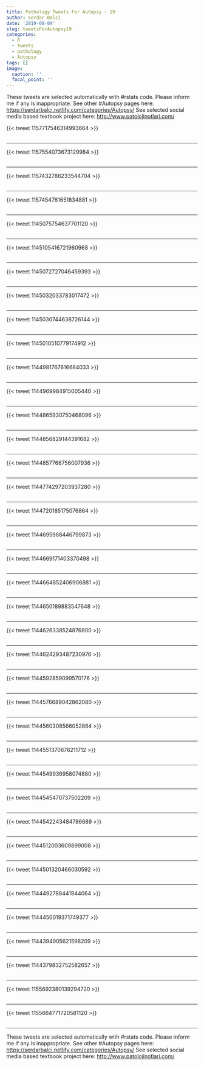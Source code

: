 ```yaml
---
title: Pathology Tweets For Autopsy - 19
author: Serdar Balci
date: '2019-08-09'
slug: tweetsForAutopsy19
categories:
  - R
  - tweets
  - pathology
  - Autopsy
tags: []
image:
  caption: ''
  focal_point: ''
---
```



These tweets are selected automatically with #rstats code. Please inform me if any is inappropriate.
See other #Autopsy pages here: https://serdarbalci.netlify.com/categories/Autopsy/ 
See selected social media based textbook project here: http://www.patolojinotlari.com/

{{< tweet 1157717546314993664 >}}
<br>
<br>
<hr>
{{< tweet 1157554073673129984 >}}
<br>
<br>
<hr>
{{< tweet 1157432786233544704 >}}
<br>
<br>
<hr>
{{< tweet 1157454761651834881 >}}
<br>
<br>
<hr>
{{< tweet 1145075754637701120 >}}
<br>
<br>
<hr>
{{< tweet 1145105416721960968 >}}
<br>
<br>
<hr>
{{< tweet 1145072727046459393 >}}
<br>
<br>
<hr>
{{< tweet 1145032033783017472 >}}
<br>
<br>
<hr>
{{< tweet 1145030744638726144 >}}
<br>
<br>
<hr>
{{< tweet 1145010510779174912 >}}
<br>
<br>
<hr>
{{< tweet 1144981767616684033 >}}
<br>
<br>
<hr>
{{< tweet 1144969984915005440 >}}
<br>
<br>
<hr>
{{< tweet 1144865930750468096 >}}
<br>
<br>
<hr>
{{< tweet 1144856829144391682 >}}
<br>
<br>
<hr>
{{< tweet 1144857766756007936 >}}
<br>
<br>
<hr>
{{< tweet 1144774297203937280 >}}
<br>
<br>
<hr>
{{< tweet 1144720185175076864 >}}
<br>
<br>
<hr>
{{< tweet 1144695968446799873 >}}
<br>
<br>
<hr>
{{< tweet 1144669171403370498 >}}
<br>
<br>
<hr>
{{< tweet 1144664852406906881 >}}
<br>
<br>
<hr>
{{< tweet 1144650189883547648 >}}
<br>
<br>
<hr>
{{< tweet 1144626338524876800 >}}
<br>
<br>
<hr>
{{< tweet 1144624293487230976 >}}
<br>
<br>
<hr>
{{< tweet 1144592859099570176 >}}
<br>
<br>
<hr>
{{< tweet 1144576689042862080 >}}
<br>
<br>
<hr>
{{< tweet 1144560308566052864 >}}
<br>
<br>
<hr>
{{< tweet 1144551370676211712 >}}
<br>
<br>
<hr>
{{< tweet 1144549936958074880 >}}
<br>
<br>
<hr>
{{< tweet 1144545470737502209 >}}
<br>
<br>
<hr>
{{< tweet 1144542243484786689 >}}
<br>
<br>
<hr>
{{< tweet 1144512003609899008 >}}
<br>
<br>
<hr>
{{< tweet 1144501320466030592 >}}
<br>
<br>
<hr>
{{< tweet 1144492788441944064 >}}
<br>
<br>
<hr>
{{< tweet 1144450019371749377 >}}
<br>
<br>
<hr>
{{< tweet 1144394905621598209 >}}
<br>
<br>
<hr>
{{< tweet 1144379832752582657 >}}
<br>
<br>
<hr>
{{< tweet 1155692380139294720 >}}
<br>
<br>
<hr>
{{< tweet 1155664771720581120 >}}
<br>
<br>
<hr>


These tweets are selected automatically with #rstats code. Please inform me if any is inappropriate.
See other #Autopsy pages here: https://serdarbalci.netlify.com/categories/Autopsy/ 
See selected social media based textbook project here: http://www.patolojinotlari.com/
